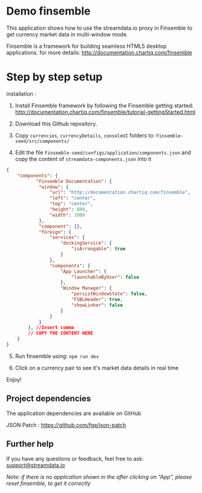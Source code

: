 # Demo finsemble 

This application shows how to use the streamdata.io proxy in Finsemble to get currency market data in multi-window mode.

Finsemble is a framework for building seamless HTML5 desktop applications. for more details: http://documentation.chartiq.com/finsemble

# Step by step setup

installation :

1. Install Finsemble framework by following the Finsemble getting started: http://documentation.chartiq.com/finsemble/tutorial-gettingStarted.html

2. Download this Github repository.

3. Copy `currencies`, `currencyDetails`, `consoleUI` folders to: `Finsemble-seed/src/components/`

4. Edit the file `Finsemble-seed/configs/application/components.json` and copy the content of `streamdata-components.json` into it

```json 
{
    "components": {
           "Finsemble Documentation": {
			"window": {
				"url": "http://documentation.chartiq.com/finsemble",
				"left": "center",
				"top": "center",
				"height": 800,
				"width": 1000
			},
			"component": {},
			"foreign": {
				"services": {
					"dockingService": {
						"isArrangable": true
					}
				},
				"components": {
					"App Launcher": {
						"launchableByUser": false
					},
					"Window Manager": {
						"persistWindowState": false,
						"FSBLHeader": true,
						"showLinker": false
					}
				}
			}
		}, //Insert comma 
		// COPY THE CONTENT HERE
    }
}    
```

5. Run finsemble using: `npm run dev`

6. Click on a currency pair to see it's market data details in real time


Enjoy!

## Project dependencies

The application dependencies are available on GitHub

JSON Patch : https://github.com/fge/json-patch


## Further help

If you have any questions or feedback, feel free to ask: support@streamdata.io


*Note: if there is no application shown in the after clicking on "App", please reset finsemble, to get it correctly*